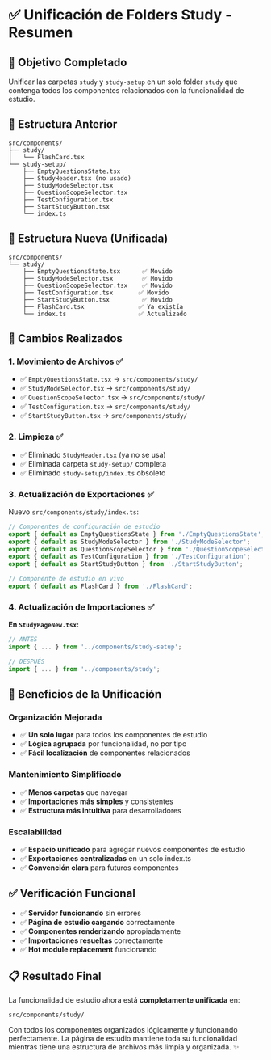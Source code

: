 # ✅ Unificación de Folders Study - Resumen

## 🎯 Objetivo Completado

Unificar las carpetas `study` y `study-setup` en un solo folder `study` que contenga todos los componentes relacionados con la funcionalidad de estudio.

## 📁 Estructura Anterior

```
src/components/
├── study/
│   └── FlashCard.tsx
└── study-setup/
    ├── EmptyQuestionsState.tsx
    ├── StudyHeader.tsx (no usado)
    ├── StudyModeSelector.tsx
    ├── QuestionScopeSelector.tsx
    ├── TestConfiguration.tsx
    ├── StartStudyButton.tsx
    └── index.ts
```

## 📁 Estructura Nueva (Unificada)

```
src/components/
└── study/
    ├── EmptyQuestionsState.tsx      ✅ Movido
    ├── StudyModeSelector.tsx        ✅ Movido
    ├── QuestionScopeSelector.tsx    ✅ Movido
    ├── TestConfiguration.tsx       ✅ Movido
    ├── StartStudyButton.tsx         ✅ Movido
    ├── FlashCard.tsx               ✅ Ya existía
    └── index.ts                    ✅ Actualizado
```

## 🔄 Cambios Realizados

### **1. Movimiento de Archivos** ✅
- ✅ `EmptyQuestionsState.tsx` → `src/components/study/`
- ✅ `StudyModeSelector.tsx` → `src/components/study/`
- ✅ `QuestionScopeSelector.tsx` → `src/components/study/`
- ✅ `TestConfiguration.tsx` → `src/components/study/`
- ✅ `StartStudyButton.tsx` → `src/components/study/`

### **2. Limpieza** ✅
- ✅ Eliminado `StudyHeader.tsx` (ya no se usa)
- ✅ Eliminada carpeta `study-setup/` completa
- ✅ Eliminado `study-setup/index.ts` obsoleto

### **3. Actualización de Exportaciones** ✅
Nuevo `src/components/study/index.ts`:
```typescript
// Componentes de configuración de estudio
export { default as EmptyQuestionsState } from './EmptyQuestionsState';
export { default as StudyModeSelector } from './StudyModeSelector';
export { default as QuestionScopeSelector } from './QuestionScopeSelector';
export { default as TestConfiguration } from './TestConfiguration';
export { default as StartStudyButton } from './StartStudyButton';

// Componente de estudio en vivo
export { default as FlashCard } from './FlashCard';
```

### **4. Actualización de Importaciones** ✅
**En `StudyPageNew.tsx`:**
```typescript
// ANTES
import { ... } from '../components/study-setup';

// DESPUÉS
import { ... } from '../components/study';
```

## 🎯 Beneficios de la Unificación

### **Organización Mejorada**
- ✅ **Un solo lugar** para todos los componentes de estudio
- ✅ **Lógica agrupada** por funcionalidad, no por tipo
- ✅ **Fácil localización** de componentes relacionados

### **Mantenimiento Simplificado**
- ✅ **Menos carpetas** que navegar
- ✅ **Importaciones más simples** y consistentes
- ✅ **Estructura más intuitiva** para desarrolladores

### **Escalabilidad**
- ✅ **Espacio unificado** para agregar nuevos componentes de estudio
- ✅ **Exportaciones centralizadas** en un solo index.ts
- ✅ **Convención clara** para futuros componentes

## ✅ Verificación Funcional

- ✅ **Servidor funcionando** sin errores
- ✅ **Página de estudio cargando** correctamente
- ✅ **Componentes renderizando** apropiadamente
- ✅ **Importaciones resueltas** correctamente
- ✅ **Hot module replacement** funcionando

## 📋 Resultado Final

La funcionalidad de estudio ahora está **completamente unificada** en:
```
src/components/study/
```

Con todos los componentes organizados lógicamente y funcionando perfectamente. La página de estudio mantiene toda su funcionalidad mientras tiene una estructura de archivos más limpia y organizada. ✨
